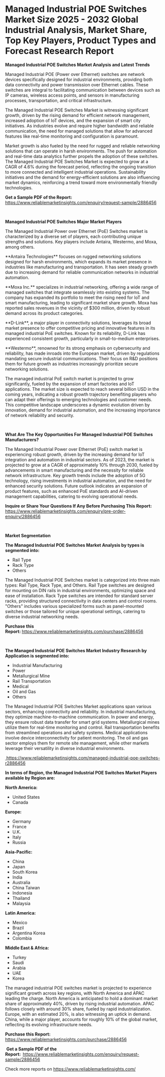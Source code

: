 <p><h1>Managed Industrial POE Switches Market Size 2025 - 2032 Global Industrial Analysis, Market Share, Top Key Players, Product Types and Forecast Research Report</h1></p><p><strong>Managed Industrial POE Switches Market Analysis and Latest Trends</strong></p>
<p><p>Managed Industrial POE (Power over Ethernet) switches are network devices specifically designed for industrial environments, providing both data connectivity and power transmission over Ethernet cables. These switches are integral to facilitating communication between devices such as IP cameras, wireless access points, and sensors in manufacturing processes, transportation, and critical infrastructure.</p><p>The Managed Industrial POE Switches Market is witnessing significant growth, driven by the rising demand for efficient network management, increased adoption of IoT devices, and the expansion of smart city initiatives. As industries evolve and require higher bandwidth and reliable communication, the need for managed solutions that allow for advanced features like real-time monitoring and configuration is paramount.</p><p>Market growth is also fueled by the need for rugged and reliable networking solutions that can operate in harsh environments. The push for automation and real-time data analytics further propels the adoption of these switches. The Managed Industrial POE Switches Market is expected to grow at a CAGR of 4.6% during the forecast period, reflecting the ongoing transition to more connected and intelligent industrial operations. Sustainability initiatives and the demand for energy-efficient solutions are also influencing market dynamics, reinforcing a trend toward more environmentally friendly technologies.</p></p>
<p><strong>Get a Sample PDF of the Report:&nbsp;</strong> <a href="https://www.reliablemarketinsights.com/enquiry/request-sample/2886456?utm_campaign=3033&utm_medium=2&utm_source=Github&utm_content=ia&utm_term=13032025&utm_id=managed-industrial-poe-switches">https://www.reliablemarketinsights.com/enquiry/request-sample/2886456</a></p>
<p>&nbsp;</p>
<p><strong>Managed Industrial POE Switches Major Market Players</strong></p>
<p><p>The Managed Industrial Power over Ethernet (PoE) Switches market is characterized by a diverse set of players, each contributing unique strengths and solutions. Key players include Antaira, Westermo, and Moxa, among others. </p><p>**Antaira Technologies** focuses on rugged networking solutions designed for harsh environments, which expands its market presence in industries like manufacturing and transportation. It has seen steady growth due to increasing demand for reliable communication networks in industrial automation.</p><p>**Moxa Inc.** specializes in industrial networking, offering a wide range of managed switches that integrate seamlessly into existing systems. The company has expanded its portfolio to meet the rising need for IoT and smart manufacturing, leading to significant market share growth. Moxa has reported sales revenues in the vicinity of $300 million, driven by robust demand across its product categories.</p><p>**D-Link**, a major player in connectivity solutions, leverages its broad market presence to offer competitive pricing and innovative features in its managed industrial PoE switches. Known for its reliability, D-Link has experienced consistent growth, particularly in small-to-medium enterprises.</p><p>**Westermo**, renowned for its strong emphasis on cybersecurity and reliability, has made inroads into the European market, driven by regulations mandating secure industrial communications. Their focus on R&D positions them for future growth as industries increasingly prioritize secure networking solutions.</p><p>The managed industrial PoE switch market is projected to grow significantly, fueled by the expansion of smart factories and IoT applications. The market size is expected to reach several billion USD in the coming years, indicating a robust growth trajectory benefiting players who can adapt their offerings to emerging technologies and customer needs. This competitive landscape underscores a dynamic evolution driven by innovation, demand for industrial automation, and the increasing importance of network reliability and security.</p></p>
<p>&nbsp;</p>
<p><strong>What Are The Key Opportunities For Managed Industrial POE Switches Manufacturers?</strong></p>
<p><p>The Managed Industrial Power over Ethernet (PoE) switch market is experiencing robust growth, driven by the increasing demand for IoT integration and automation in industrial sectors. As of 2023, the market is projected to grow at a CAGR of approximately 10% through 2030, fueled by advancements in smart manufacturing and the necessity for reliable network infrastructure. Key growth trends include the adoption of 5G technology, rising investments in industrial automation, and the need for enhanced security solutions. Future outlook indicates an expansion of product features, such as enhanced PoE standards and AI-driven management capabilities, catering to evolving operational needs.</p></p>
<p><strong>Inquire or Share Your Questions If Any Before Purchasing This Report:</strong> <a href="https://www.reliablemarketinsights.com/enquiry/pre-order-enquiry/2886456?utm_campaign=3033&utm_medium=2&utm_source=Github&utm_content=ia&utm_term=13032025&utm_id=managed-industrial-poe-switches">https://www.reliablemarketinsights.com/enquiry/pre-order-enquiry/2886456</a></p>
<p>&nbsp;</p>
<p><strong>Market Segmentation</strong></p>
<p><strong>The Managed Industrial POE Switches Market Analysis by types is segmented into:</strong></p>
<p><ul><li>Rail Type</li><li>Rack Type</li><li>Others</li></ul></p>
<p><p>The Managed Industrial POE Switches market is categorized into three main types: Rail Type, Rack Type, and Others. Rail Type switches are designed for mounting on DIN rails in industrial environments, optimizing space and ease of installation. Rack Type switches are intended for standard server racks, providing structured connectivity in data centers and control rooms. "Others" includes various specialized forms such as panel-mounted switches or those tailored for unique operational settings, catering to diverse industrial networking needs.</p></p>
<p><strong>Purchase this Report:&nbsp;</strong><a href="https://www.reliablemarketinsights.com/purchase/2886456?utm_campaign=3033&utm_medium=2&utm_source=Github&utm_content=ia&utm_term=13032025&utm_id=managed-industrial-poe-switches">https://www.reliablemarketinsights.com/purchase/2886456</a></p>
<p>&nbsp;</p>
<p><strong>The Managed Industrial POE Switches Market Industry Research by Application is segmented into:</strong></p>
<p><ul><li>Industrial Manufacturing</li><li>Power</li><li>Metallurgical Mine</li><li>Rail Transportation</li><li>Medical</li><li>Oil and Gas</li><li>Others</li></ul></p>
<p><p>The Managed Industrial POE Switches Market applications span various sectors, enhancing connectivity and reliability. In industrial manufacturing, they optimize machine-to-machine communication. In power and energy, they ensure robust data transfer for smart grid systems. Metallurgical mines utilize them for real-time monitoring and control. Rail transportation benefits from streamlined operations and safety systems. Medical applications involve device interconnectivity for patient monitoring. The oil and gas sector employs them for remote site management, while other markets leverage their versatility in diverse industrial environments.</p></p>
<p><a href="https://www.reliablemarketinsights.com/managed-industrial-poe-switches-r2886456?utm_campaign=3033&utm_medium=2&utm_source=Github&utm_content=ia&utm_term=13032025&utm_id=managed-industrial-poe-switches">&nbsp;https://www.reliablemarketinsights.com/managed-industrial-poe-switches-r2886456</a></p>
<p><strong>In terms of Region, the Managed Industrial POE Switches Market Players available by Region are:</strong></p>
<p>
    <p> <strong> North America: </strong>
        <ul>
            <li>United States</li>
            <li>Canada</li>
        </ul>
        </p> 
    <p> <strong> Europe: </strong>
        <ul>
            <li>Germany</li>
            <li>France</li>
            <li>U.K.</li>
            <li>Italy</li>
            <li>Russia</li>
        </ul>
        </p> 
    <p> <strong> Asia-Pacific: </strong>
        <ul>
            <li>China</li>
            <li>Japan</li>
            <li>South Korea</li>
            <li>India</li>
            <li>Australia</li>
            <li>China Taiwan</li>
            <li>Indonesia</li>
            <li>Thailand</li>
            <li>Malaysia</li>
        </ul>
        </p> 
    <p> <strong> Latin America: </strong>
        <ul>
            <li>Mexico</li>
            <li>Brazil</li>
            <li>Argentina Korea</li>
            <li>Colombia</li>
        </ul>
        </p> 
    <p> <strong> Middle East & Africa: </strong>
        <ul>
            <li>Turkey</li>
            <li>Saudi</li>
            <li>Arabia</li>
            <li>UAE</li>
            <li>Korea</li>
        </ul>
    </p>
    </p>
<p><p>The managed industrial POE switches market is projected to experience significant growth across key regions, with North America and APAC leading the charge. North America is anticipated to hold a dominant market share of approximately 40%, driven by rising industrial automation. APAC follows closely with around 30% share, fueled by rapid industrialization. Europe, with an estimated 20%, is also witnessing an uptick in demand. China, while a major player, accounts for roughly 10% of the global market, reflecting its evolving infrastructure needs.</p></p>
<p><strong>Purchase this Report: </strong><a href="https://www.reliablemarketinsights.com/purchase/2886456?utm_campaign=3033&utm_medium=2&utm_source=Github&utm_content=ia&utm_term=13032025&utm_id=managed-industrial-poe-switches">https://www.reliablemarketinsights.com/purchase/2886456</a></p>
<p>&nbsp;<strong>Get a Sample PDF of the Report:&nbsp;&nbsp;</strong><a href="https://www.reliablemarketinsights.com/enquiry/request-sample/2886456?utm_campaign=3033&utm_medium=2&utm_source=Github&utm_content=ia&utm_term=13032025&utm_id=managed-industrial-poe-switches">https://www.reliablemarketinsights.com/enquiry/request-sample/2886456</a></p>
<p><strong></strong></p>
<p>Check more reports on <a href="https://www.reliablemarketinsights.com/?utm_campaign=3033&utm_medium=2&utm_source=Github&utm_content=ia&utm_term=13032025&utm_id=managed-industrial-poe-switches">https://www.reliablemarketinsights.com/</a></p>